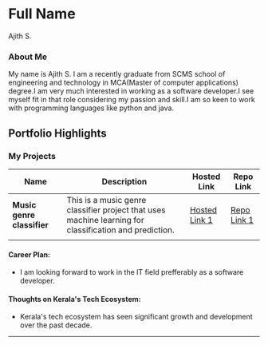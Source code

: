 # Full Name 
Ajith S. 


### About Me

My name is Ajith S. I am a recently graduate from SCMS school of engineering and technology in MCA(Master of computer applications) degree.I am very much interested in working as a software developer.I see myself fit in that role considering my passion and skill.I am so keen to work with programming languages like python and java.


## Portfolio Highlights

### My Projects

| Name                | Description                                                               | Hosted Link                              | Repo Link                                                      |
|---------------------|---------------------------------------------------------------------------|------------------------------------------|----------------------------------------------------------------|
| **Music genre classifier**  | This is a music genre classifier project that uses machine learning for classification and prediction.                                             | [Hosted Link 1](https://example.com)    | [Repo Link 1](https://github.com/ajith-807/rep2)       |
            |




#### Career Plan:

- I am looking forward to work in the IT field prefferably as a software developer.

#### Thoughts on Kerala's Tech Ecosystem:

- Kerala's tech ecosystem has seen significant growth and development over the past decade.



---
